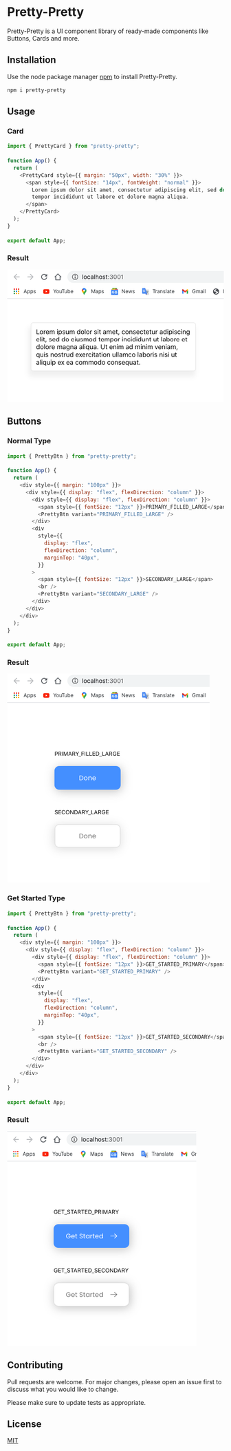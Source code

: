# Pretty-Pretty

Pretty-Pretty is a UI component library of ready-made components like Buttons, Cards and more.

## Installation

Use the node package manager [npm](https://www.npmjs.com/) to install Pretty-Pretty.

```bash
npm i pretty-pretty
```

## Usage

### Card

```javascript
import { PrettyCard } from "pretty-pretty";

function App() {
  return (
    <PrettyCard style={{ margin: "50px", width: "30%" }}>
      <span style={{ fontSize: "14px", fontWeight: "normal" }}>
        Lorem ipsum dolor sit amet, consectetur adipiscing elit, sed do eiusmod
        tempor incididunt ut labore et dolore magna aliqua.
      </span>
    </PrettyCard>
  );
}

export default App;
```

### Result

![alt text](https://github.com/codewithdpk/pretty-pretty/blob/main/assets/imgs/pretty-pretty-card-demo.png?raw=true)

## Buttons

### Normal Type

```javascript
import { PrettyBtn } from "pretty-pretty";

function App() {
  return (
    <div style={{ margin: "100px" }}>
      <div style={{ display: "flex", flexDirection: "column" }}>
        <div style={{ display: "flex", flexDirection: "column" }}>
          <span style={{ fontSize: "12px" }}>PRIMARY_FILLED_LARGE</span> <br />
          <PrettyBtn variant="PRIMARY_FILLED_LARGE" />
        </div>
        <div
          style={{
            display: "flex",
            flexDirection: "column",
            marginTop: "40px",
          }}
        >
          <span style={{ fontSize: "12px" }}>SECONDARY_LARGE</span>
          <br />
          <PrettyBtn variant="SECONDARY_LARGE" />
        </div>
      </div>
    </div>
  );
}

export default App;
```

### Result

![alt text](https://github.com/codewithdpk/pretty-pretty/blob/main/assets/imgs/pretty-pretty-btn-normal.png?raw=true)

### Get Started Type

```javascript
import { PrettyBtn } from "pretty-pretty";

function App() {
  return (
    <div style={{ margin: "100px" }}>
      <div style={{ display: "flex", flexDirection: "column" }}>
        <div style={{ display: "flex", flexDirection: "column" }}>
          <span style={{ fontSize: "12px" }}>GET_STARTED_PRIMARY</span> <br />
          <PrettyBtn variant="GET_STARTED_PRIMARY" />
        </div>
        <div
          style={{
            display: "flex",
            flexDirection: "column",
            marginTop: "40px",
          }}
        >
          <span style={{ fontSize: "12px" }}>GET_STARTED_SECONDARY</span>
          <br />
          <PrettyBtn variant="GET_STARTED_SECONDARY" />
        </div>
      </div>
    </div>
  );
}

export default App;
```

### Result

![alt text](https://github.com/codewithdpk/pretty-pretty/blob/main/assets/imgs/pretty-pretty-btn-gs.png?raw=true)

## Contributing

Pull requests are welcome. For major changes, please open an issue first to discuss what you would like to change.

Please make sure to update tests as appropriate.

## License

[MIT](https://choosealicense.com/licenses/mit/)
